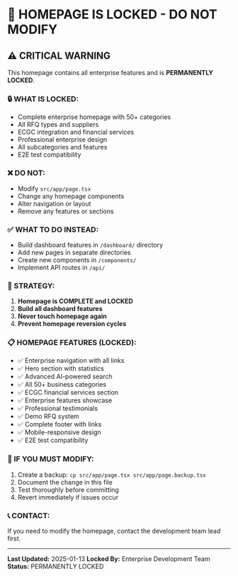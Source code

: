 # 🚨 HOMEPAGE IS LOCKED - DO NOT MODIFY

## ⚠️ CRITICAL WARNING

This homepage contains all enterprise features and is **PERMANENTLY LOCKED**.

### 🔒 WHAT IS LOCKED:

- Complete enterprise homepage with 50+ categories
- All RFQ types and suppliers
- ECGC integration and financial services
- Professional enterprise design
- All subcategories and features
- E2E test compatibility

### ❌ DO NOT:

- Modify `src/app/page.tsx`
- Change any homepage components
- Alter navigation or layout
- Remove any features or sections

### ✅ WHAT TO DO INSTEAD:

- Build dashboard features in `/dashboard/` directory
- Add new pages in separate directories
- Create new components in `/components/`
- Implement API routes in `/api/`

### 🎯 STRATEGY:

1. **Homepage is COMPLETE and LOCKED**
2. **Build all dashboard features**
3. **Never touch homepage again**
4. **Prevent homepage reversion cycles**

### 📋 HOMEPAGE FEATURES (LOCKED):

- ✅ Enterprise navigation with all links
- ✅ Hero section with statistics
- ✅ Advanced AI-powered search
- ✅ All 50+ business categories
- ✅ ECGC financial services section
- ✅ Enterprise features showcase
- ✅ Professional testimonials
- ✅ Demo RFQ system
- ✅ Complete footer with links
- ✅ Mobile-responsive design
- ✅ E2E test compatibility

### 🔧 IF YOU MUST MODIFY:

1. Create a backup: `cp src/app/page.tsx src/app/page.backup.tsx`
2. Document the change in this file
3. Test thoroughly before committing
4. Revert immediately if issues occur

### 📞 CONTACT:

If you need to modify the homepage, contact the development team lead first.

---

**Last Updated:** 2025-01-13
**Locked By:** Enterprise Development Team
**Status:** PERMANENTLY LOCKED
